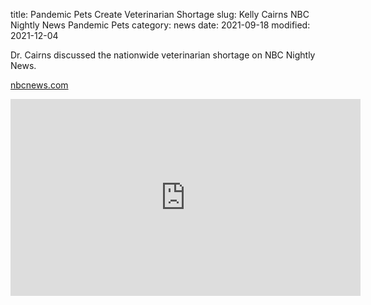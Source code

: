 title: Pandemic Pets Create Veterinarian Shortage
slug: Kelly Cairns NBC Nightly News Pandemic Pets
category: news
date: 2021-09-18
modified: 2021-12-04

Dr. Cairns discussed the nationwide veterinarian shortage on NBC Nightly News.

[nbcnews.com](https://www.nbcnews.com/nightly-news/video/pandemic-pets-create-veterinarian-shortage-121267781733)

<iframe loading="lazy" width="560" height="315" src="https://www.nbcnews.com/news/embedded-video/mmvo121267781733" scrolling="no" frameborder="0" allowfullscreen></iframe>
